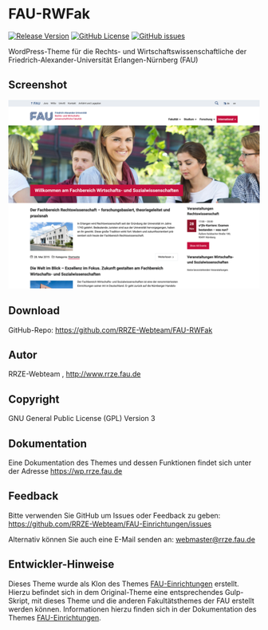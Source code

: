 # FAU-RWFak

[![Release Version](https://img.shields.io/github/v/release/rrze-webteam/FAU-RWFak?label=Release+Version)](https://github.com/rrze-webteam/fau-RWFak/releases/) [![GitHub License](https://img.shields.io/github/license/rrze-webteam/fau-RWFak?label=Lizenz)](https://github.com/RRZE-Webteam/FAU-RWFak/blob/master/LICENSE) [![GitHub issues](https://img.shields.io/github/issues/rrze-webteam/fau-einrichtungen)](https://github.com/RRZE-Webteam/FAU-Einrichtungen/issues)

WordPress-Theme für die Rechts- und Wirtschaftswissenschaftliche der Friedrich-Alexander-Universität Erlangen-Nürnberg (FAU)

## Screenshot

![Beispiel Theme Screenshot](screenshot.png)

## Download 

GitHub-Repo: https://github.com/RRZE-Webteam/FAU-RWFak

## Autor 
RRZE-Webteam , http://www.rrze.fau.de

## Copyright

GNU General Public License (GPL) Version 3

## Dokumentation

Eine Dokumentation des Themes und dessen Funktionen findet sich unter der Adresse
https://wp.rrze.fau.de  

## Feedback

Bitte verwenden Sie GitHub um Issues oder Feedback zu geben:
 https://github.com/RRZE-Webteam/FAU-Einrichtungen/issues

Alternativ können Sie auch eine E-Mail senden an: 
 webmaster@rrze.fau.de


## Entwickler-Hinweise

Dieses Theme wurde als Klon des Themes [FAU-Einrichtungen](https://github.com/RRZE-Webteam/FAU-Einrichtungen/) erstellt.
Hierzu befindet sich in dem Original-Theme eine entsprechendes Gulp-Skript, mit dieses Theme und die anderen Fakultätsthemes der FAU erstellt werden können.
Informationen hierzu finden sich in der Dokumentation des Themes [FAU-Einrichtungen](https://github.com/RRZE-Webteam/FAU-Einrichtungen/).


